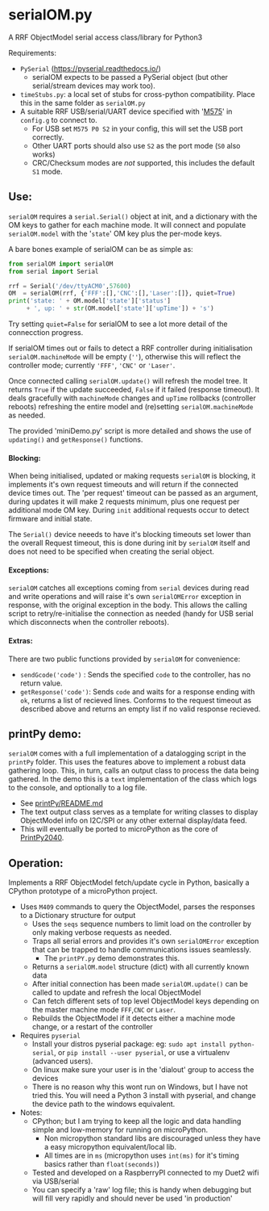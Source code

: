# serialOM.py
A RRF ObjectModel serial access class/library for Python3

Requirements:
* `PySerial` (https://pyserial.readthedocs.io/)
  * serialOM expects to be passed a PySerial object (but other serial/stream devices may work too).
* `timeStubs.py`: a local set of stubs for cross-python compatibility. Place this in the same folder as `serialOM.py`
* A suitable RRF USB/serial/UART device specified with '[M575](https://docs.duet3d.com/User_manual/Reference/Gcodes#m575-set-serial-comms-parameters)' in `config.g` to connect to.
  * For USB set `M575 P0 S2` in your config, this will set the USB port correctly.
  * Other UART ports should also use `S2` as the port mode (`S0` also works)
  * CRC/Checksum modes are *not* supported, this includes the default `S1` mode.

## Use:
`serialOM` requires a `serial.Serial()` object at init, and a dictionary with the OM keys to gather for each machine mode. It will connect and populate `serialOM.model` with the '`state`' OM key plus the per-mode keys.

A bare bones example of serialOM can be as simple as:
```python
from serialOM import serialOM
from serial import Serial

rrf = Serial('/dev/ttyACM0',57600)
OM  = serialOM(rrf, {'FFF':[],'CNC':[],'Laser':[]}, quiet=True)
print('state: ' + OM.model['state']['status']
     + ', up: ' + str(OM.model['state']['upTime']) + 's')
```
Try setting `quiet=False` for serialOM to see a lot more detail of the connecction progress.

If serialOM times out or fails to detect a RRF controller during initialisation `serialOM.machineMode` will be empty (`''`), otherwise this will reflect the controller mode; currently `'FFF'`, `'CNC'` or `'Laser'`. 

Once connected calling `serialOM.update()` will refresh the model tree. It returns `True` if the update succeeded, `False` if it failed (response timeout). It deals gracefully with `machineMode` changes and `upTime` rollbacks (controller reboots) refreshing the entire model and (re)setting `serialOM.machineMode` as needed.

The provided 'miniDemo.py' script is more detailed and shows the use of `updating()` and `getResponse()` functions.

#### Blocking:
When being initialised, updated or making requests `serialOM` is blocking, it implements it's own request timeouts and will return if the connected device times out. The 'per request' timeout can be passed as an argument, during updates it will make 2 requests minimum, plus one request per additional mode OM key. During `init` additional requests occur to detect firmware and initial state.

The `Serial()` device neeeds to have it's blocking timeouts set lower than the overall Request timeout, this is done during init by `serialOM` itself and does not need to be specified when creating the serial object.

#### Exceptions:
`serialOM` catches all exceptions coming from `serial` devices during read and write operations and will raise it's own `serialOMError` exception in response, with the original exception in the body. This allows the calling script to retry/re-initialise the connection as needed (handy for USB serial which disconnects when the controller reboots).

#### Extras:
There are two public functions provided by `serialOM` for convenience:
* `sendGcode('code')` : Sends the specified `code` to the controller, has no return value.
* `getResponse('code')`: Sends `code` and waits for a response ending with `ok`, returns a list of recieved lines. Conforms to the request timeout as described above and returns an empty list if no valid response recieved.

## printPy demo:
`serialOM` comes with a full implementation of a datalogging script in the `printPy` folder. 
This uses the features above to implement a robust data gathering loop. This, in turn, calls an output class to process the data being gathered. In the demo this is a `text` implementation of the class which logs to the console, and optionally to a log file.
* See [printPy/README.md](printPy/README.md)
* The text output class serves as a template for writing classes to display ObjectModel info on I2C/SPI or any other external display/data feed.
* This will eventually be ported to microPython as the core of [PrintPy2040](https://github.com/easytarget/PrintPy2040/).


## Operation:
Implements a RRF ObjectModel fetch/update cycle in Python, basically a CPython prototype of a microPython project.
* Uses `M409` commands to query the ObjectModel, parses the responses to a Dictionary structure for output
  * Uses the `seqs` sequence numbers to limit load on the controller by only making verbose requests as needed.
  * Traps all serial errors and provides it's own `serialOMError` exception that can be trapped to handle communications issues seamlessly.
    * The `printPY.py` demo demonstrates this.
  * Returns a `serialOM.model` structure (dict) with all currently known data
  * After initial connection has been made `serialOM.update()` can be called to update and refresh the local ObjectModel
  * Can fetch different sets of top level ObjectModel keys depending on the master machine mode `FFF`,`CNC` or `Laser`.
  * Rebuilds the ObjectModel if it detects either a machine mode change, or a restart of the controller
* Requires `pyserial`
  * Install your distros pyserial package: eg: `sudo apt install python-serial`, or `pip install --user pyserial`, or use a virtualenv (advanced users).
  * On linux make sure your user is in the 'dialout' group to access the devices
  * There is no reason why this wont run on Windows, but I have not tried this. You will need a Python 3 install with pyserial, and change the device path to the windows equivalent.
* Notes:
  * CPython; but I am trying to keep all the logic and data handling simple and low-memory for running on microPython.
    * Non micropython standard libs are discouraged unless they have a easy micropython equivalent/local lib.
    * All times are in `ms` (micropython uses `int(ms)` for it's timing basics rather than `float(seconds)`)
  * Tested and developed on a RaspberryPI connected to my Duet2 wifi via USB/serial
  * You can specify a 'raw' log file; this is handy when debugging but will fill very rapidly and should never be used 'in production'
